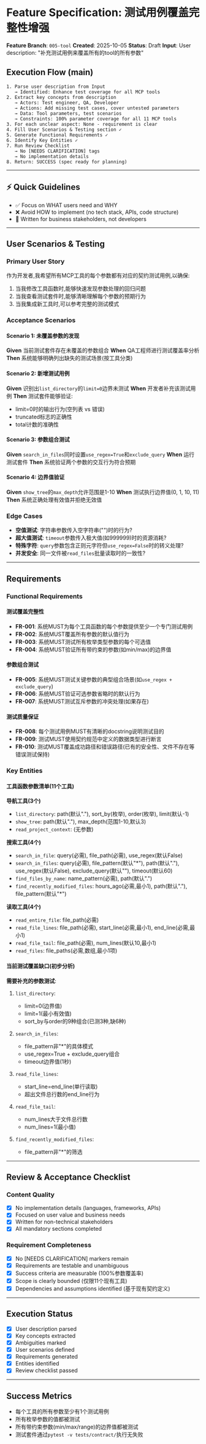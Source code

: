 # Feature Specification: 测试用例覆盖完整性增强

**Feature Branch**: `005-tool`
**Created**: 2025-10-05
**Status**: Draft
**Input**: User description: "补充测试用例来覆盖所有的tool的所有参数"

## Execution Flow (main)
```
1. Parse user description from Input
   → Identified: Enhance test coverage for all MCP tools
2. Extract key concepts from description
   → Actors: Test engineer, QA, Developer
   → Actions: Add missing test cases, cover untested parameters
   → Data: Tool parameters, test scenarios
   → Constraints: 100% parameter coverage for all 11 MCP tools
3. For each unclear aspect: None - requirement is clear
4. Fill User Scenarios & Testing section ✓
5. Generate Functional Requirements ✓
6. Identify Key Entities ✓
7. Run Review Checklist
   → No [NEEDS CLARIFICATION] tags
   → No implementation details
8. Return: SUCCESS (spec ready for planning)
```

---

## ⚡ Quick Guidelines
- ✅ Focus on WHAT users need and WHY
- ❌ Avoid HOW to implement (no tech stack, APIs, code structure)
- 👥 Written for business stakeholders, not developers

---

## User Scenarios & Testing

### Primary User Story
作为开发者,我希望所有MCP工具的每个参数都有对应的契约测试用例,以确保:
1. 当我修改工具函数时,能够快速发现参数处理的回归问题
2. 当我查看测试套件时,能够清晰理解每个参数的预期行为
3. 当我集成新工具时,可以参考完整的测试模式

### Acceptance Scenarios

#### Scenario 1: 未覆盖参数的发现
**Given** 当前测试套件存在未覆盖的参数组合
**When** QA工程师进行测试覆盖率分析
**Then** 系统能够明确列出缺失的测试场景(按工具分类)

#### Scenario 2: 新增测试用例
**Given** 识别出`list_directory`的`limit=0`边界未测试
**When** 开发者补充该测试用例
**Then** 测试套件能够验证:
- limit=0时的输出行为(空列表 vs 错误)
- truncated标志的正确性
- total计数的准确性

#### Scenario 3: 参数组合测试
**Given** `search_in_files`同时设置`use_regex=True`和`exclude_query`
**When** 运行测试套件
**Then** 系统验证两个参数的交互行为符合预期

#### Scenario 4: 边界值验证
**Given** `show_tree`的`max_depth`允许范围是1-10
**When** 测试执行边界值(0, 1, 10, 11)
**Then** 系统正确处理有效值并拒绝无效值

### Edge Cases
- **空值测试**: 字符串参数传入空字符串("")时的行为?
- **超大值测试**: `timeout`参数传入极大值(如999999)时的资源消耗?
- **特殊字符**: `query`参数包含正则元字符但`use_regex=False`时的转义处理?
- **并发安全**: 同一文件被`read_files`批量读取时的一致性?

---

## Requirements

### Functional Requirements

#### 测试覆盖完整性
- **FR-001**: 系统MUST为每个工具函数的每个参数提供至少一个专门测试用例
- **FR-002**: 系统MUST覆盖所有参数的默认值行为
- **FR-003**: 系统MUST测试所有枚举类型参数的每个可选值
- **FR-004**: 系统MUST验证所有带约束的参数(如min/max)的边界值

#### 参数组合测试
- **FR-005**: 系统MUST测试关键参数的典型组合场景(如`use_regex + exclude_query`)
- **FR-006**: 系统MUST验证可选参数省略时的默认行为
- **FR-007**: 系统MUST测试互斥参数的冲突处理(如果存在)

#### 测试质量保证
- **FR-008**: 每个测试用例MUST有清晰的docstring说明测试目的
- **FR-009**: 测试MUST使用契约规范中定义的数据类型进行断言
- **FR-010**: 测试MUST覆盖成功路径和错误路径(已有的安全性、文件不存在等错误测试保持)

### Key Entities

#### 工具函数参数清单(11个工具)

**导航工具(3个)**
- `list_directory`: path(默认"."), sort_by(枚举), order(枚举), limit(默认-1)
- `show_tree`: path(默认"."), max_depth(范围1-10,默认3)
- `read_project_context`: (无参数)

**搜索工具(4个)**
- `search_in_file`: query(必需), file_path(必需), use_regex(默认False)
- `search_in_files`: query(必需), file_pattern(默认"*"), path(默认"."), use_regex(默认False), exclude_query(默认""), timeout(默认60)
- `find_files_by_name`: name_pattern(必需), path(默认".")
- `find_recently_modified_files`: hours_ago(必需,最小1), path(默认"."), file_pattern(默认"*")

**读取工具(4个)**
- `read_entire_file`: file_path(必需)
- `read_file_lines`: file_path(必需), start_line(必需,最小1), end_line(必需,最小1)
- `read_file_tail`: file_path(必需), num_lines(默认10,最小1)
- `read_files`: file_paths(必需,数组,最小1项)

#### 当前测试覆盖缺口(初步分析)

**需要补充的参数测试**:
1. `list_directory`:
   - limit=0(边界值)
   - limit=1(最小有效值)
   - sort_by与order的9种组合(已测3种,缺6种)

2. `search_in_files`:
   - file_pattern非"*"的具体模式
   - use_regex=True + exclude_query组合
   - timeout边界值(1秒)

3. `read_file_lines`:
   - start_line=end_line(单行读取)
   - 超出文件总行数的end_line行为

4. `read_file_tail`:
   - num_lines大于文件总行数
   - num_lines=1(最小值)

5. `find_recently_modified_files`:
   - file_pattern非"*"的筛选

---

## Review & Acceptance Checklist

### Content Quality
- [x] No implementation details (languages, frameworks, APIs)
- [x] Focused on user value and business needs
- [x] Written for non-technical stakeholders
- [x] All mandatory sections completed

### Requirement Completeness
- [x] No [NEEDS CLARIFICATION] markers remain
- [x] Requirements are testable and unambiguous
- [x] Success criteria are measurable (100%参数覆盖率)
- [x] Scope is clearly bounded (仅限11个现有工具)
- [x] Dependencies and assumptions identified (基于现有契约定义)

---

## Execution Status

- [x] User description parsed
- [x] Key concepts extracted
- [x] Ambiguities marked
- [x] User scenarios defined
- [x] Requirements generated
- [x] Entities identified
- [x] Review checklist passed

---

## Success Metrics
- 每个工具的所有参数至少有1个测试用例
- 所有枚举参数的值都被测试
- 所有带约束参数(min/max/range)的边界值都被测试
- 测试套件通过`pytest -v tests/contract/`执行无失败
